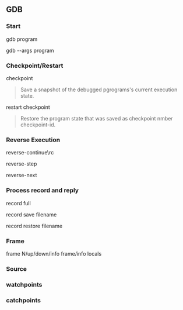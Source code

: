 ## GDB

### Start

gdb program <PID>

gdb --args program <program args...>

### Checkpoint/Restart

checkpoint
> Save a snapshot of the debugged pgrograms's current execution state.

restart checkpoint
> Restore the program state that was saved as checkpoint nmber checkpoint-id.

### Reverse Execution

reverse-continue\rc

reverse-step

reverse-next

### Process record and reply

record full

record save filename

record restore filename

### Frame

frame N/up/down/info frame/info locals

### Source

### watchpoints

### catchpoints





